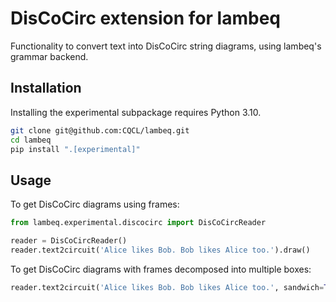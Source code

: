 # DisCoCirc extension for lambeq

Functionality to convert text into DisCoCirc string diagrams, using lambeq's grammar backend.

## Installation

Installing the experimental subpackage requires Python 3.10.

```bash
git clone git@github.com:CQCL/lambeq.git
cd lambeq
pip install ".[experimental]"
```

## Usage

To get DisCoCirc diagrams using frames:

```python
from lambeq.experimental.discocirc import DisCoCircReader

reader = DisCoCircReader()
reader.text2circuit('Alice likes Bob. Bob likes Alice too.').draw()
```

To get DisCoCirc diagrams with frames decomposed into multiple boxes:

```python
reader.text2circuit('Alice likes Bob. Bob likes Alice too.', sandwich=True).draw()
```
